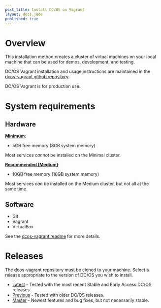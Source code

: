 ```yaml
---
post_title: Install DC/OS on Vagrant
layout: docs.jade
published: true
---
```


# Overview

This installation method creates a cluster of virtual machines on your local machine that can be used for demos, development, and testing.

DC/OS Vagrant installation and usage instructions are maintained in the [dcos-vagrant github repository](https://github.com/mesosphere/dcos-vagrant).

DC/OS Vagrant is for production use.

# System requirements

## Hardware

**[Minimum](https://github.com/mesosphere/dcos-vagrant#minimal-cluster)**:

- 5GB free memory (8GB system memory)

Most services *cannot* be installed on the Minimal cluster.

**[Recommended (Medium)](https://github.com/mesosphere/dcos-vagrant#medium-cluster)**:

- 10GB free memory (16GB system memory)

Most services *can* be installed on the Medium cluster, but not all at the same time.

## Software

- Git
- Vagrant
- VirtualBox

See the [dcos-vagrant readme](https://github.com/mesosphere/dcos-vagrant#requirements) for more details.

# Releases

The dcos-vagrant repository must be cloned to your machine. Select a release appropriate to the version of DC/OS you wish to install.

- [Latest](https://github.com/mesosphere/dcos-vagrant/releases/latest) - Tested with the most recent Stable and Early Access DC/OS releases.
- [Previous](https://github.com/mesosphere/dcos-vagrant/releases) - Tested with older DC/OS releases.
- [Master](https://github.com/mesosphere/dcos-vagrant/tree/master) - Newest features and bug fixes, but not necessarily stable.

